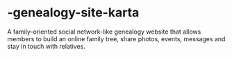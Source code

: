 -genealogy-site-karta
=====================

A family-oriented social network-like genealogy website  that allows members to build an online family tree, share photos, events, messages and stay in touch with relatives. 
